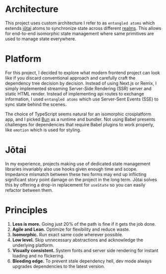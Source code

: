 # Architecture

This project uses custom architecture I refer to as `entangled atoms` which extends [jōtai](https://jotai.org/) atoms to synchronize state across different [realms](https://262.ecma-international.org/#realm). This allows for end-to-end isomorphic state management where same primitives are used to manage state everywhere. 

# Platform

For this project, I decided to explore what modern frontend project can look like if you discard conventional approach and carefully craft the dependency tree decision by decision. Instead of using Next.js or Remix, I simply implemented streaming Server-Side Rendering (SSR) server and static HTML render. Instead of implementing api routes to exchange information, I used `entangled atoms` which use Server-Sent Events (SSE) to sync state behind the scenes.

The choice of TypeScript seems natural for an isomorphic crosplatform app, and I picked [Bun](https://bun.sh/) as a runtime and bundler. Not using Babel presents challenges for dependencies that require Babel plugins to work properly, like `emotion` which is used for styling. 

# Jōtai

In my experience, projects making use of dedicated state management libraries invariably also use hooks given enough time and scope. Impedance mismatch between these two forms may end up inflicting significant story point damage on the project in the long term. Jōtai solves this by offering a drop-in replacement for `useState` so you can easily refactor between them.

# Principles

1. **Less is more.** Going just 20% of the path is fine if it gets the job done.
2. **Agile and Lean.** Optimize for flexibility and reduce waste.
3. **Isomorphic.** Run exact same code wherever possible.
4. **Low level.** Skip unnecessary abstractions and acknowledge the underlying platform.
5. **Visually consistent.** System fonts and server side rendering for instant loading and no flickering.
6. **Bleeding edge.** To prevent stale dependency hell, dev mode always upgrades dependencies to the latest version.
